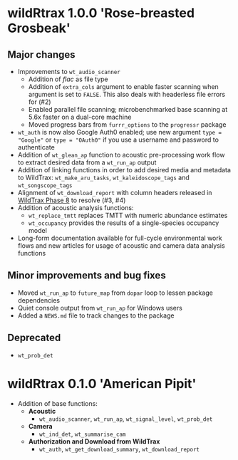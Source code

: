 # wildRtrax 1.0.0 'Rose-breasted Grosbeak'

## Major changes 

* Improvements to `wt_audio_scanner`
  * Addition of *flac* as file type
  * Addition of `extra_cols` argument to enable faster scanning when argument is set to `FALSE`. This also deals with headerless file errors for (#2)
  * Enabled parallel file scanning; microbenchmarked base scanning at 5.6x faster on a dual-core machine
  * Moved progress bars from `furrr_options` to the `progressr` package
* `wt_auth` is now also Google Auth0 enabled; use new argument `type = "Google"` or `type = "OAuth0"` if you use a username and password to authenticate
* Addition of `wt_glean_ap` function to acoustic pre-processing work flow to extract desired data from a `wt_run_ap` output
* Addition of linking functions in order to add desired media and metadata to WildTrax: `wt_make_aru_tasks`, `wt_kaleidoscope_tags` and `wt_songscope_tags`
* Alignment of `wt_download_report` with column headers released in [WildTrax Phase 8]() to resolve (#3, #4)
* Addition of acoustic analysis functions:
  * `wt_replace_tmtt` replaces TMTT with numeric abundance estimates
  * `wt_occupancy` provides the results of a single-species occupancy model
* Long-form documentation available for full-cycle environmental work flows and new articles for usage of acoustic and camera data analysis functions

## Minor improvements and bug fixes

* Moved `wt_run_ap` to `future_map` from `dopar` loop to lessen package dependencies
* Quiet console output from `wt_run_ap` for Windows users
* Added a `NEWS.md` file to track changes to the package

## Deprecated 

* `wt_prob_det`

# wildRtrax 0.1.0 'American Pipit'

* Addition of base functions:
  * **Acoustic**
    * `wt_audio_scanner`, `wt_run_ap`, `wt_signal_level`, `wt_prob_det`
  * **Camera**
    * `wt_ind_det`, `wt_summarise_cam`
  * **Authorization and Download from WildTrax**
    * `wt_auth`, `wt_get_download_summary`, `wt_download_report`
